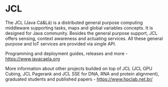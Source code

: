 # JCL
The JCL (Java Cá&Lá) is a distributed general purpose computing middleware supporting tasks, maps and global variables concepts. It is designed for Java community. Besides the general purpose support, JCL offers sensing, context awareness and actuating services. All these general purpose and IoT services are provided via single API. 

Programming and deployment guides, releases and more - https://www.javacaela.org

More information about other projects builded on top of JCL (JCL GPU Cubing, JCL Pagerank and JCL SSE for DNA, RNA and protein alignment), graduated students and published papers - https://www.hpclab.net.br/


